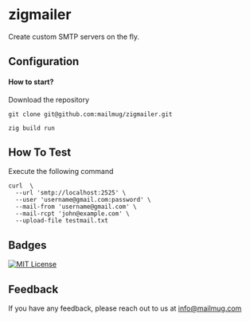 
# zigmailer

Create custom SMTP servers on the fly.


## Configuration

#### How to start?

Download the repository
```
git clone git@github.com:mailmug/zigmailer.git
```

```zig
zig build run
```

## How To Test

Execute the following command

```
curl  \
  --url 'smtp://localhost:2525' \
  --user 'username@gmail.com:password' \
  --mail-from 'username@gmail.com' \
  --mail-rcpt 'john@example.com' \
  --upload-file testmail.txt
```



## Badges

 

[![MIT License](https://img.shields.io/badge/License-MIT-green.svg)](https://choosealicense.com/licenses/mit/)



## Feedback

If you have any feedback, please reach out to us at info@mailmug.com

